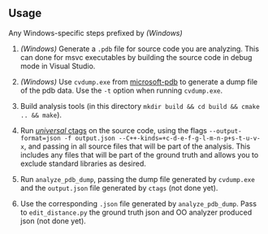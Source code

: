 ## Usage

Any Windows-specific steps prefixed by _(Windows)_

1. _(Windows)_ Generate a `.pdb` file for source code you are analyzing. This
   can done for msvc executables by building the source code in debug mode in
   Visual Studio.

1. _(Windows)_ Use `cvdump.exe` from
   [microsoft-pdb](https://github.com/Microsoft/microsoft-pdb) to generate a
   dump file of the pdb data. Use the `-t` option when running `cvdump.exe`.

1. Build analysis tools (in this directory `mkdir build && cd build && cmake ..
   && make`).

1. Run [*universal* ctags](https://ctags.sourceforge.net/) on the source code,
   using the flags `--output-format=json -f output.json --C++-kinds=+c-d-e-f-g-l-m-n-p+s-t-u-v-x`, and passing in all source
   files that will be part of the analysis. This includes any files that will be
   part of the ground truth and allows you to exclude standard libraries as
   desired.

1. Run `analyze_pdb_dump`, passing the dump file generated by `cvdump.exe` and
   the `output.json` file generated by `ctags` (not done yet).

1. Use the corresponding `.json` file generated by `analyze_pdb_dump`. Pass to
   `edit_distance.py` the ground truth json and OO analyzer produced json (not
   done yet).
